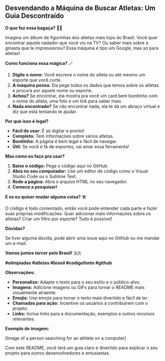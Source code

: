 ## Desvendando a Máquina de Buscar Atletas: Um Guia Descontraído

**O que faz essa bagaça?** 🏃‍♂️

Imagina um álbum de figurinhas dos atletas mais tops do Brasil. Você quer encontrar aquele nadador que você viu na TV? Ou saber mais sobre a ginasta que te impressionou? Essa máquina é tipo um Google, mas só para atletas! 

**Como funciona essa mágica?** 🪄

1. **Digite o nome:** Você escreve o nome do atleta ou até mesmo um esporte que você curte.
2. **A máquina pensa:** Ela pega todos os dados que temos sobre os atletas e procura por aquele nome ou esporte.
3. **Achou?** Se encontrar, ela mostra pra você um card bem bonitinho com o nome do atleta, uma foto e um link para saber mais.
4. **Nada encontrado?** Se não encontrar nada, ela te dá um abraço virtual e diz que está tentando te ajudar.

**Por que isso é legal?** 

* **Fácil de usar:** É só digitar e pronto!
* **Completo:** Tem informações sobre vários atletas.
* **Bonitinho:** A página é bem legal e fácil de navegar.
* **Útil:** Se você é fã de esportes, vai amar essa ferramenta!

**Mas como eu faço pra usar?** 

1. **Baixe o código:** Pega o código aqui no GitHub.
2. **Abra no seu computador:** Use um editor de código como o Visual Studio Code ou o Sublime Text.
3. **Rode a página:** Abra o arquivo HTML no seu navegador.
4. **Comece a pesquisar!**

**E se eu quiser mudar alguma coisa?** 🛠️

O código é todo comentado, então você pode entender cada parte e fazer suas próprias modificações. Quer adicionar mais informações sobre os atletas? Criar um filtro por esporte? Tudo é possível!

**Dúvidas?** 

Se tiver alguma dúvida, pode abrir uma issue aqui no GitHub ou me mandar um e-mail. 

**Vamos juntos torcer pelo Brasil!** 🇧🇷

**#olimpiadas #atletas #brasil #codigofonte #github**

**Observações:**

* **Personalize:** Adapte o texto para o seu estilo e o público-alvo.
* **Imagens:** Adicione imagens ou GIFs para tornar o README mais visualmente atraente.
* **Emojis:** Use emojis para tornar o texto mais divertido e fácil de ler.
* **Chamadas para ação:** Incentive os usuários a contribuírem com o projeto.
* **Links:** Inclua links para a documentação, exemplos e outros recursos relevantes.

**Exemplo de imagem:**

[Image of a person searching for an athlete on a computer]

Com este README, você terá um guia claro e divertido para explicar o seu projeto para outros desenvolvedores e entusiastas.
